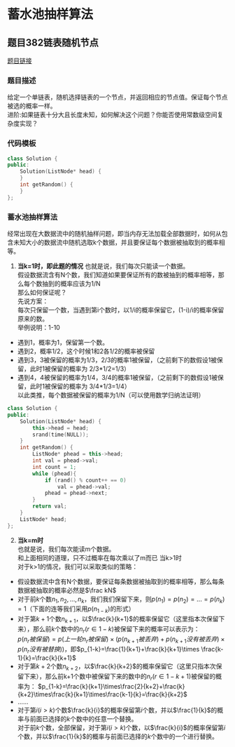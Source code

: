 # **蓄水池抽样算法**
## **题目382链表随机节点**
[题目链接](https://leetcode-cn.com/problems/linked-list-random-node/)
### **题目描述**
给定一个单链表，随机选择链表的一个节点，并返回相应的节点值。保证每个节点被选的概率一样。  
进阶:如果链表十分大且长度未知，如何解决这个问题？你能否使用常数级空间复杂度实现？  
### **代码模板**
```C++
class Solution {
public:
    Solution(ListNode* head) {
    }
    int getRandom() {
    }
};
```
### **蓄水池抽样算法**
经常出现在大数据流中的随机抽样问题，即当内存无法加载全部数据时，如何从包含未知大小的数据流中随机选取k个数据，并且要保证每个数据被抽取到的概率相等。  
1. **当k=1时，即此题的情况**
也就是说，我们每次只能读一个数据。  
假设数据流含有N个数，我们知道如果要保证所有的数被抽到的概率相等，那么每个数抽到的概率应该为1/N  
那么如何保证呢？  
先说方案：  
每次只保留一个数，当遇到第i个数时，以1/i的概率保留它，(1-i)/i的概率保留原来的数。  
举例说明：1-10  
- 遇到1，概率为1，保留第一个数。
- 遇到2，概率1/2，这个时候1和2各1/2的概率被保留
- 遇到3，3被保留的概率为1/3，2/3的概率1被保留，（之前剩下的数假设1被保留，此时1被保留的概率为 2/3*1/2=1/3）
- 遇到4，4被保留的概率为1/4，3/4的概率1被保留，（之前剩下的数假设1被保留，此时1被保留的概率为 3/4*1/3=1/4）  
以此类推，每个数据被保留的概率为1/N（可以使用数学归纳法证明）
```C++
class Solution {
public:
    Solution(ListNode* head) {
        this->head = head;
        srand(time(NULL));
    }
    int getRandom() {
        ListNode* phead = this->head;
        int val = phead->val;
        int count = 1;
        while (phead){
            if (rand() % count++ == 0)
                val = phead->val;
            phead = phead->next;
        }
        return val;
    }
    ListNode* head;
};
```
2. **当k=m时**  
也就是说，我们每次能读m个数据。  
和上面相同的道理，只不过概率在每次乘以了m而已
当k>1时  
对于k>1的情况，我们可以采取类似的策略：
- 假设数据流中含有N个数据，要保证每条数据被抽取到的概率相等，那么每条数据被抽取的概率必然是$\frac kN$  
- 对于前$k$个数$n_1,n_2,...,n_k$，我们我们保留下来，则$p(n_1)=p(n_2)=...=p(n_k)=1$（下面的连等我们采用$p(n_{1-k})$的形式）
- 对于第$k+1$个数$n_{k+1}$，以$\frac{k}{k+1}$的概率保留它（这里指本次保留下来），那么前$k$个数中的$n_r(r\in1-k)$被保留下来的概率可以表示为：  
$p(n_r被保留)=p(上一轮n_r被保留)\times (p(n_{k+1}被丢弃)+p(n_{k+1}没有被丢弃)\times p(n_r没有被替换))$，即$p_{1-k}=\frac{1}{k+1}+\frac{k}{k+1}\times \frac{k-1}{k}=\frac{k}{k+1}$  
- 对于第$k+2$个数$n_{k+2}$，以$\frac{k}{k+2}$的概率保留它（这里只指本次保留下来），那么前k+1个数中被保留下来的数中的$n_r(r\in1-k+1)$被保留的概率为：
$p_{1-k}=\frac{k}{k+1}\times\frac{2}{k+2}+\frac{k}{k+2}\times\frac{k}{k+1}\times\frac{k-1}{k}=\frac{k}{k+2}$
- ......
- 对于第$i(i>k)$个数$\frac{k}{i}$的概率保留第$i$个数，并以$\frac{1}{k}$的概率与前面已选择的$k$个数中的任意一个替换。  
对于前$k$个数，全部保留，对于第$i(i>k)$个数，以$\frac{k}{i}$的概率保留第$i$个数，并以$\frac{1}{k}$的概率与前面已选择的$k$个数中的一个进行替换。


